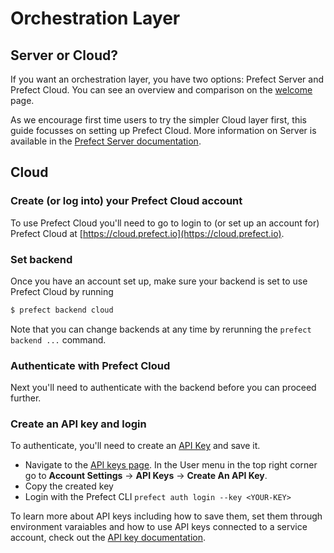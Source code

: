 # Orchestration Layer

## Server or Cloud?

If you want an orchestration layer, you have two options:  Prefect Server and Prefect Cloud. You can see an overview and comparison on the [welcome](/orchestration/README.md) page. 

As we encourage first time users to try the simpler Cloud layer first, this guide focusses on setting up Prefect Cloud. More information on Server is available in the [Prefect Server documentation](/orchestration/server/overview.html).

## Cloud 

### Create (or log into) your Prefect Cloud account
To use Prefect Cloud you'll need to go to login to (or set up an account for) Prefect Cloud at [https://cloud.prefect.io](https://cloud.prefect.io).

### Set backend 

Once you have an account set up, make sure your backend is set to use Prefect Cloud by running 

  ```bash
$ prefect backend cloud
```

Note that you can change backends at any time by rerunning the `prefect backend ...` command.

### Authenticate with Prefect Cloud 

Next you'll need to authenticate with the backend before you can proceed further.

### Create an API key and login

To authenticate, you'll need to create an [API Key](/orchestration/concepts/api_keys.md) and save it. 

- Navigate to the [API keys page](https://cloud.prefect.io/user/keys). In the User menu in the top right corner go to **Account Settings** -> **API Keys** -> **Create An API Key**.
- Copy the created key
- Login with the Prefect CLI `prefect auth login --key <YOUR-KEY>`

To learn more about API keys including how to save them, set them through environment varaiables and how to use API keys connected to a service account, check out the [API key documentation](/orchestration/concepts/api_keys.md). 



